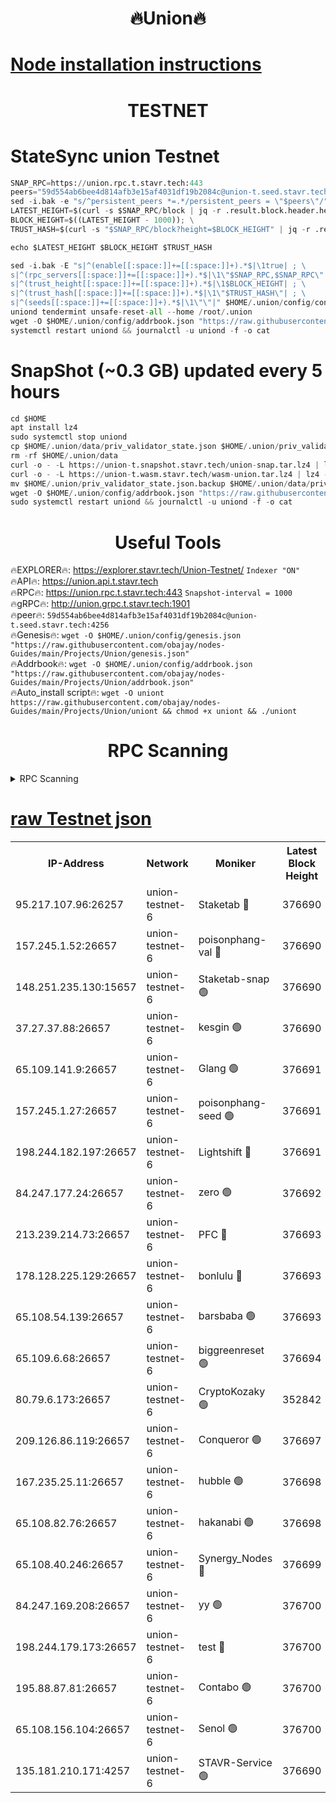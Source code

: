 <h1 align="center"> 🔥Union🔥</h1>

[Node installation instructions](https://github.com/obajay/nodes-Guides/tree/main/Projects/Union)
=

<h1 align="center"> TESTNET</h1>

# StateSync union Testnet
```python
SNAP_RPC=https://union.rpc.t.stavr.tech:443
peers="59d554ab6bee4d814afb3e15af4031df19b2084c@union-t.seed.stavr.tech:4256"
sed -i.bak -e "s/^persistent_peers *=.*/persistent_peers = \"$peers\"/" $HOME/.union/config/config.toml
LATEST_HEIGHT=$(curl -s $SNAP_RPC/block | jq -r .result.block.header.height); \
BLOCK_HEIGHT=$((LATEST_HEIGHT - 1000)); \
TRUST_HASH=$(curl -s "$SNAP_RPC/block?height=$BLOCK_HEIGHT" | jq -r .result.block_id.hash)

echo $LATEST_HEIGHT $BLOCK_HEIGHT $TRUST_HASH

sed -i.bak -E "s|^(enable[[:space:]]+=[[:space:]]+).*$|\1true| ; \
s|^(rpc_servers[[:space:]]+=[[:space:]]+).*$|\1\"$SNAP_RPC,$SNAP_RPC\"| ; \
s|^(trust_height[[:space:]]+=[[:space:]]+).*$|\1$BLOCK_HEIGHT| ; \
s|^(trust_hash[[:space:]]+=[[:space:]]+).*$|\1\"$TRUST_HASH\"| ; \
s|^(seeds[[:space:]]+=[[:space:]]+).*$|\1\"\"|" $HOME/.union/config/config.toml
uniond tendermint unsafe-reset-all --home /root/.union
wget -O $HOME/.union/config/addrbook.json "https://raw.githubusercontent.com/obajay/nodes-Guides/main/Projects/Union/addrbook.json"
systemctl restart uniond && journalctl -u uniond -f -o cat
```
# SnapShot (~0.3 GB) updated every 5 hours
```python
cd $HOME
apt install lz4
sudo systemctl stop uniond
cp $HOME/.union/data/priv_validator_state.json $HOME/.union/priv_validator_state.json.backup
rm -rf $HOME/.union/data
curl -o - -L https://union-t.snapshot.stavr.tech/union-snap.tar.lz4 | lz4 -c -d - | tar -x -C $HOME/.union --strip-components 2
curl -o - -L https://union-t.wasm.stavr.tech/wasm-union.tar.lz4 | lz4 -c -d - | tar -x -C $HOME/.union --strip-components 2
mv $HOME/.union/priv_validator_state.json.backup $HOME/.union/data/priv_validator_state.json
wget -O $HOME/.union/config/addrbook.json "https://raw.githubusercontent.com/obajay/nodes-Guides/main/Projects/Union/addrbook.json"
sudo systemctl restart uniond && journalctl -u uniond -f -o cat
```
 <h1 align="center"> Useful Tools</h1>
 
🔥EXPLORER🔥: https://explorer.stavr.tech/Union-Testnet/        `Indexer "ON"` \
🔥API🔥:      https://union.api.t.stavr.tech \
🔥RPC🔥:      https://union.rpc.t.stavr.tech:443              `Snapshot-interval = 1000` \
🔥gRPC🔥:     http://union.grpc.t.stavr.tech:1901 \
🔥peer🔥:     `59d554ab6bee4d814afb3e15af4031df19b2084c@union-t.seed.stavr.tech:4256` \
🔥Genesis🔥:     `wget -O $HOME/.union/config/genesis.json "https://raw.githubusercontent.com/obajay/nodes-Guides/main/Projects/Union/genesis.json"` \
🔥Addrbook🔥: ```wget -O $HOME/.union/config/addrbook.json "https://raw.githubusercontent.com/obajay/nodes-Guides/main/Projects/Union/addrbook.json"``` \
🔥Auto_install script🔥:  `wget -O uniont https://raw.githubusercontent.com/obajay/nodes-Guides/main/Projects/Union/uniont && chmod +x uniont && ./uniont`

<h1 align="center"> RPC Scanning</h1>

<details>
<summary>RPC Scanning</summary>

<h2 align="center"> We scan nodes in real time every 4 hours. And we provide the final result of RPC endpoints.
We cannot influence the operation of these nodes in any way. </h2>


```python
If Voting Power is higher than 0 --> then the Node is a validator of the network and may be subject to attack and be a potential threat to the chain.
```
```python
We marked such validators with a red symbol
```

</details>

[raw Testnet json](https://rpc-check.uniont.stavr.tech/uniont/rpc-uniont-result.json)
=



<table><tr><th>IP-Address</th><th>Network</th><th>Moniker</th><th>Latest Block Height</th><th>Earliest Block Height</th><th>Catching Up</th><th>Tx Index</th><th>Voting Power</th><th>Scan Time</th></tr><tr><td>95.217.107.96:26257</td><td>union-testnet-6</td><td>Staketab 🔴</td><td>376690</td><td>1</td><td>False</td><td>on</td><td>1000002</td><td>2024-03-10T02:33:16.799708064UTC</td></tr><tr><td>157.245.1.52:26657</td><td>union-testnet-6</td><td>poisonphang-val 🔴</td><td>376690</td><td>1</td><td>False</td><td>on</td><td>1000000</td><td>2024-03-10T02:33:17.449290148UTC</td></tr><tr><td>148.251.235.130:15657</td><td>union-testnet-6</td><td>Staketab-snap 🟢</td><td>376690</td><td>1</td><td>False</td><td>on</td><td>0</td><td>2024-03-10T02:33:18.000422344UTC</td></tr><tr><td>37.27.37.88:26657</td><td>union-testnet-6</td><td>kesgin 🟢</td><td>376690</td><td>1</td><td>False</td><td>on</td><td>0</td><td>2024-03-10T02:33:18.328177037UTC</td></tr><tr><td>65.109.141.9:26657</td><td>union-testnet-6</td><td>Glang 🟢</td><td>376691</td><td>1</td><td>False</td><td>on</td><td>0</td><td>2024-03-10T02:33:22.738173386UTC</td></tr><tr><td>157.245.1.27:26657</td><td>union-testnet-6</td><td>poisonphang-seed 🟢</td><td>376691</td><td>1</td><td>False</td><td>on</td><td>0</td><td>2024-03-10T02:33:23.607478975UTC</td></tr><tr><td>198.244.182.197:26657</td><td>union-testnet-6</td><td>Lightshift 🔴</td><td>376691</td><td>1</td><td>False</td><td>on</td><td>1000000</td><td>2024-03-10T02:33:25.913628839UTC</td></tr><tr><td>84.247.177.24:26657</td><td>union-testnet-6</td><td>zero 🟢</td><td>376692</td><td>1</td><td>False</td><td>on</td><td>0</td><td>2024-03-10T02:33:32.705407105UTC</td></tr><tr><td>213.239.214.73:26657</td><td>union-testnet-6</td><td>PFC 🔴</td><td>376693</td><td>1</td><td>False</td><td>on</td><td>1000001</td><td>2024-03-10T02:33:36.991403982UTC</td></tr><tr><td>178.128.225.129:26657</td><td>union-testnet-6</td><td>bonlulu 🔴</td><td>376693</td><td>1</td><td>False</td><td>on</td><td>1000000</td><td>2024-03-10T02:33:37.650624122UTC</td></tr><tr><td>65.108.54.139:26657</td><td>union-testnet-6</td><td>barsbaba 🟢</td><td>376693</td><td>1</td><td>False</td><td>on</td><td>0</td><td>2024-03-10T02:33:37.989682754UTC</td></tr><tr><td>65.109.6.68:26657</td><td>union-testnet-6</td><td>biggreenreset 🟢</td><td>376694</td><td>1</td><td>False</td><td>on</td><td>0</td><td>2024-03-10T02:33:40.335729219UTC</td></tr><tr><td>80.79.6.173:26657</td><td>union-testnet-6</td><td>CryptoKozaky 🟢</td><td>352842</td><td>1</td><td>False</td><td>on</td><td>0</td><td>2024-03-10T02:33:42.766147103UTC</td></tr><tr><td>209.126.86.119:26657</td><td>union-testnet-6</td><td>Conqueror 🟢</td><td>376697</td><td>1</td><td>False</td><td>on</td><td>0</td><td>2024-03-10T02:34:01.798825940UTC</td></tr><tr><td>167.235.25.11:26657</td><td>union-testnet-6</td><td>hubble 🟢</td><td>376698</td><td>1</td><td>False</td><td>on</td><td>0</td><td>2024-03-10T02:34:08.233040449UTC</td></tr><tr><td>65.108.82.76:26657</td><td>union-testnet-6</td><td>hakanabi 🟢</td><td>376698</td><td>1</td><td>False</td><td>on</td><td>0</td><td>2024-03-10T02:34:08.563711258UTC</td></tr><tr><td>65.108.40.246:26657</td><td>union-testnet-6</td><td>Synergy_Nodes 🔴</td><td>376699</td><td>1</td><td>False</td><td>on</td><td>1000001</td><td>2024-03-10T02:34:15.025136420UTC</td></tr><tr><td>84.247.169.208:26657</td><td>union-testnet-6</td><td>yy 🟢</td><td>376700</td><td>1</td><td>False</td><td>on</td><td>0</td><td>2024-03-10T02:34:15.313659662UTC</td></tr><tr><td>198.244.179.173:26657</td><td>union-testnet-6</td><td>test 🔴</td><td>376700</td><td>1</td><td>False</td><td>on</td><td>1</td><td>2024-03-10T02:34:17.677270131UTC</td></tr><tr><td>195.88.87.81:26657</td><td>union-testnet-6</td><td>Contabo 🟢</td><td>376700</td><td>1</td><td>False</td><td>on</td><td>0</td><td>2024-03-10T02:34:18.006887297UTC</td></tr><tr><td>65.108.156.104:26657</td><td>union-testnet-6</td><td>Senol 🟢</td><td>376700</td><td>1</td><td>False</td><td>on</td><td>0</td><td>2024-03-10T02:34:18.361627785UTC</td></tr><tr><td>135.181.210.171:4257</td><td>union-testnet-6</td><td>STAVR-Service 🟢</td><td>376690</td><td>376001</td><td>False</td><td>on</td><td>0</td><td>2024-03-10T02:33:17.769278390UTC</td></tr></table>
